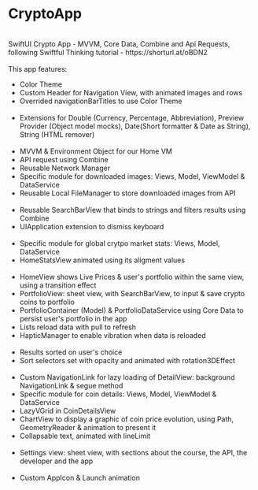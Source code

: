 # CryptoApp
<br/>
SwiftUI Crypto App - MVVM, Core Data, Combine and Api Requests, following Swiftful Thinking tutorial - https://shorturl.at/oBDN2
<br/>
<br/>
This app features: 
<ul>
<li>Color Theme</li>
<li>Custom Header for Navigation View, with animated images and rows</li>
<li>Overrided navigationBarTitles to use Color Theme</li>
<br/>
<li>Extensions for Double (Currency, Percentage, Abbreviation), Preview Provider (Object model mocks), Date(Short formatter & Date as String), String (HTML remover)</li>
<br/>
<li>MVVM & Environment Object for our Home VM</li>
<li>API request using Combine</li>
<li>Reusable Network Manager</li>
<li>Specific module for downloaded images: Views, Model, ViewModel & DataService</li>
<li>Reusable Local FileManager to store downloaded images from API</li>
<br/>
<li>Reusable SearchBarView that binds to strings and filters results using Combine</li>
<li>UIApplication extension to dismiss keyboard</li>
<br/>
<li>Specific module for global crytpo market stats: Views, Model, DataService</li>
<li>HomeStatsView animated using its aligment values</li>
<br/>
<li>HomeView shows Live Prices & user's portfolio within the same view, using a transition effect</li>
<li>PortfolioView: sheet view, with SearchBarView, to input & save crypto coins to portfolio</li>
<li>PortfolioContainer (Model) & PortfolioDataService using Core Data to persist user's portfolio in the app</li>
<li>Lists reload data with pull to refresh</li>
<li>HapticManager to enable vibration when data is reloaded</li>
<br/>
<li>Results sorted on user's choice</li>
<li>Sort selectors set with opacity and animated with rotation3DEffect</li>
<br/>
<li>Custom NavigationLink for lazy loading of DetailView: background NavigationLink & segue method</li>
<li>Specific module for coin details: Views, Model, ViewModel & DataService</li>
<li>LazyVGrid in CoinDetailsView</li>
<li>ChartView to display a graphic of coin price evolution, using Path, GeometryReader & animation to present it</li>
<li>Collapsable text, animated with lineLimit</li>
<br/>
<li>Settings view: sheet view, with sections about the course, the API, the developer and the app</li>
<br/>
<li>Custom AppIcon & Launch animation</li>
